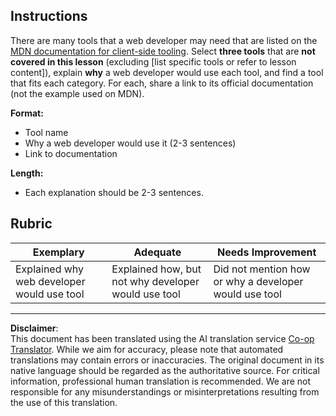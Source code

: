 <!--
CO_OP_TRANSLATOR_METADATA:
{
  "original_hash": "9e2f84e351a6fcb44bfc4066d98525f0",
  "translation_date": "2025-10-03T08:22:30+00:00",
  "source_file": "1-getting-started-lessons/1-intro-to-programming-languages/assignment.md",
  "language_code": "en"
}
-->
## Instructions

There are many tools that a web developer may need that are listed on the [MDN documentation for client-side tooling](https://developer.mozilla.org/docs/Learn/Tools_and_testing/Understanding_client-side_tools/Overview). Select **three tools** that are **not covered in this lesson** (excluding [list specific tools or refer to lesson content]), explain **why** a web developer would use each tool, and find a tool that fits each category. For each, share a link to its official documentation (not the example used on MDN).

**Format:**  
- Tool name  
- Why a web developer would use it (2-3 sentences)  
- Link to documentation

**Length:**  
- Each explanation should be 2-3 sentences.

## Rubric

Exemplary | Adequate | Needs Improvement
--- | --- | -- |
Explained why web developer would use tool | Explained how, but not why developer would use tool | Did not mention how or why a developer would use tool  |

---

**Disclaimer**:  
This document has been translated using the AI translation service [Co-op Translator](https://github.com/Azure/co-op-translator). While we aim for accuracy, please note that automated translations may contain errors or inaccuracies. The original document in its native language should be regarded as the authoritative source. For critical information, professional human translation is recommended. We are not responsible for any misunderstandings or misinterpretations resulting from the use of this translation.